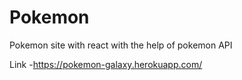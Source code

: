 # Pokemon
Pokemon site with react with the help of pokemon API 


Link -https://pokemon-galaxy.herokuapp.com/
